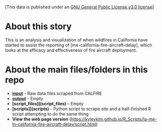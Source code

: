 [This data is published under an [GNU General Public License v3.0 license](https://github.com/datadesk/packages/blob/master/LICENSE)]

# About this story

This is an analysis and visualization of when wildfires in California have started to assist the reporting of [me-california-fire-aircraft-delay], which looks at the efficacy and effectiveness of fire aircraft deployment. 

# About the main files/folders in this repo

* **[input](input)** - Raw data files scraped from CALFIRE
* **[output](output)** - Empty
* **[script_files]](script_files)** – Empty
* **[scripts]](scripts)** - Python script to scrape site and a half-finished R script attempting to do the same thing
* **View the web page version** (https://kyleykim.github.io/R_Scripts/la-me-ln-california-fire-aircraft-delay/script.html)
